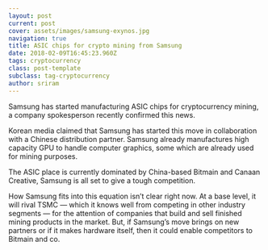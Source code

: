 ```yaml
---
layout: post
current: post
cover: assets/images/samsung-exynos.jpg
navigation: true
title: ASIC chips for crypto mining from Samsung
date: 2018-02-09T16:45:23.960Z
tags: cryptocurrency
class: post-template
subclass: tag-cryptocurrency
author: sriram
---
```

Samsung has started manufacturing ASIC chips for cryptocurrency mining, a company spokesperson recently confirmed this news.

Korean media claimed that Samsung has started this move in collaboration with a Chinese distribution partner. Samsung already manufactures high capacity GPU to handle computer graphics, some which are already used for mining purposes.

The ASIC place is currently dominated by China-based  Bitmain and Canaan Creative, Samsung is all set to give a tough competition.



How Samsung fits into this equation isn’t clear right now. At a base level, it will rival TSMC — which it knows well from competing in other industry segments — for the attention of companies that build and sell finished mining products in the market. But, if Samsung’s move brings on new partners or if it makes hardware itself, then it could enable competitors to Bitmain and co.
